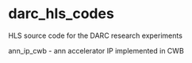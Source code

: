 # darc_hls_codes
HLS source code for the DARC research experiments


ann_ip_cwb 	-	ann accelerator IP implemented in CWB

